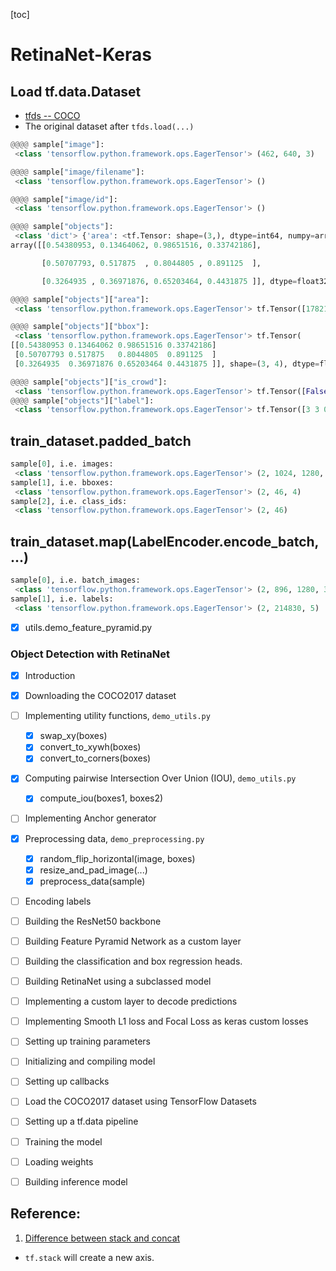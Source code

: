 [toc]

# RetinaNet-Keras

## Load tf.data.Dataset 

* [tfds -- COCO](https://github.com/tensorflow/datasets/blob/master/tensorflow_datasets/object_detection/coco.py)
* The original dataset after `tfds.load(...)`


```python
@@@@ sample["image"]:
 <class 'tensorflow.python.framework.ops.EagerTensor'> (462, 640, 3)

@@@@ sample["image/filename"]:
 <class 'tensorflow.python.framework.ops.EagerTensor'> ()

@@@@ sample["image/id"]:
 <class 'tensorflow.python.framework.ops.EagerTensor'> ()

@@@@ sample["objects"]:
 <class 'dict'> {'area': <tf.Tensor: shape=(3,), dtype=int64, numpy=array([17821, 16942,  4344])>, 'bbox': <tf.Tensor: shape=(3, 4), dtype=float32, numpy=
array([[0.54380953, 0.13464062, 0.98651516, 0.33742186],

​       [0.50707793, 0.517875  , 0.8044805 , 0.891125  ],

​       [0.3264935 , 0.36971876, 0.65203464, 0.4431875 ]], dtype=float32)>, 'is_crowd': <tf.Tensor: shape=(3,), dtype=bool, numpy=array([False, False, False])>, 'label': <tf.Tensor: shape=(3,), dtype=int64, numpy=array([3, 3, 0])>}

@@@@ sample["objects"]["area"]:
 <class 'tensorflow.python.framework.ops.EagerTensor'> tf.Tensor([17821 16942  4344], shape=(3,), dtype=int64)

@@@@ sample["objects"]["bbox"]:
 <class 'tensorflow.python.framework.ops.EagerTensor'> tf.Tensor(
[[0.54380953 0.13464062 0.98651516 0.33742186]
 [0.50707793 0.517875   0.8044805  0.891125  ]
 [0.3264935  0.36971876 0.65203464 0.4431875 ]], shape=(3, 4), dtype=float32)

@@@@ sample["objects"]["is_crowd"]:
 <class 'tensorflow.python.framework.ops.EagerTensor'> tf.Tensor([False False False], shape=(3,), dtype=bool)
@@@@ sample["objects"]["label"]:
 <class 'tensorflow.python.framework.ops.EagerTensor'> tf.Tensor([3 3 0], shape=(3,), dtype=int64)
```


## train_dataset.padded_batch

```python
sample[0], i.e. images:
 <class 'tensorflow.python.framework.ops.EagerTensor'> (2, 1024, 1280, 3)
sample[1], i.e. bboxes:
 <class 'tensorflow.python.framework.ops.EagerTensor'> (2, 46, 4)
sample[2], i.e. class_ids:
 <class 'tensorflow.python.framework.ops.EagerTensor'> (2, 46)
```

## train_dataset.map(LabelEncoder.encode_batch, ...)

```python
sample[0], i.e. batch_images:
 <class 'tensorflow.python.framework.ops.EagerTensor'> (2, 896, 1280, 3)
sample[1], i.e. labels:
 <class 'tensorflow.python.framework.ops.EagerTensor'> (2, 214830, 5)
```



- [x] utils.demo_feature_pyramid.py


### Object Detection with RetinaNet
- [x] Introduction
- [x] Downloading the COCO2017 dataset
- [ ] Implementing utility functions, `demo_utils.py`
  - [x] swap_xy(boxes)
  - [x] convert_to_xywh(boxes)
  - [x] convert_to_corners(boxes)
- [x] Computing pairwise Intersection Over Union (IOU), `demo_utils.py`
  - [x] compute_iou(boxes1, boxes2)
- [ ] Implementing Anchor generator
- [x] Preprocessing data, `demo_preprocessing.py`
  - [x] random_flip_horizontal(image, boxes)
  - [x] resize_and_pad_image(...)
  - [x] preprocess_data(sample)
- [ ] Encoding labels
- [ ] Building the ResNet50 backbone
- [ ] Building Feature Pyramid Network as a custom layer
- [ ] Building the classification and box regression heads.
- [ ] Building RetinaNet using a subclassed model
- [ ] Implementing a custom layer to decode predictions
- [ ] Implementing Smooth L1 loss and Focal Loss as keras custom losses
- [ ] Setting up training parameters
- [ ] Initializing and compiling model
- [ ] Setting up callbacks
- [ ] Load the COCO2017 dataset using TensorFlow Datasets
- [ ] Setting up a tf.data pipeline
- [ ] Training the model
- [ ] Loading weights
- [ ] Building inference model 


## Reference:
1. [Difference between stack and concat](http://louistiao.me/notes/difference-between-keras-stack-and-concatenate/)
  * `tf.stack` will create a new axis.